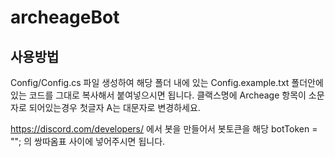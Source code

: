 # archeageBot

## 사용방법

Config/Config.cs 파일 생성하여 해당 폴더 내에 있는 Config.example.txt 폴더안에 있는 코드를 그대로 복사해서 붙여넣으시면 됩니다. 클랙스명에 Archeage 항목이 소문자로 되어있는경우 첫글자 A는 대문자로 변경하세요.

https://discord.com/developers/ 에서 봇을 만들어서 봇토큰을 해당 botToken = ""; 의 쌍따옴표 사이에 넣어주시면 됩니다.
